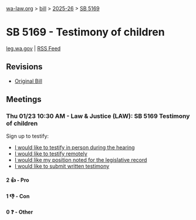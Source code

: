 [wa-law.org](/) > [bill](/bill/) > [2025-26](/bill/2025-26/) > [SB 5169](/bill/2025-26/sb/5169/)

# SB 5169 - Testimony of children
[leg.wa.gov](https://app.leg.wa.gov/billsummary?BillNumber=5169&Year=2025&Initiative=false) | [RSS Feed](./rss.xml)

## Revisions
* [Original Bill](1/)

## Meetings
### Thu 01/23 10:30 AM - Law & Justice (LAW): SB 5169 Testimony of children
Sign up to testify:
* [I would like to testify in person during the hearing](https://app.leg.wa.gov/csi/Testifier/Add?chamber=House&mId=32466&aId=161521&caId=24799&tId=1)
* [I would like to testify remotely](https://app.leg.wa.gov/csi/Testifier/Add?chamber=House&mId=32466&aId=161521&caId=24799&tId=2)
* [I would like my position noted for the legislative record](https://app.leg.wa.gov/csi/Testifier/Add?chamber=House&mId=32466&aId=161521&caId=24799&tId=3)
* [I would like to submit written testimony](https://app.leg.wa.gov/csi/Testifier/Add?chamber=House&mId=32466&aId=161521&caId=24799&tId=4)

#### 2 👍 - Pro

#### 1 👎 - Con

#### 0 ❓ - Other
